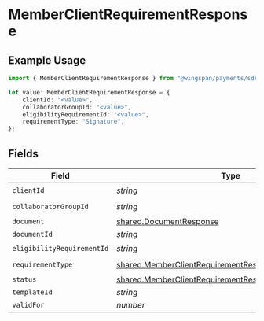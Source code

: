 # MemberClientRequirementResponse

## Example Usage

```typescript
import { MemberClientRequirementResponse } from "@wingspan/payments/sdk/models/shared";

let value: MemberClientRequirementResponse = {
    clientId: "<value>",
    collaboratorGroupId: "<value>",
    eligibilityRequirementId: "<value>",
    requirementType: "Signature",
};
```

## Fields

| Field                                                                                                                                 | Type                                                                                                                                  | Required                                                                                                                              | Description                                                                                                                           |
| ------------------------------------------------------------------------------------------------------------------------------------- | ------------------------------------------------------------------------------------------------------------------------------------- | ------------------------------------------------------------------------------------------------------------------------------------- | ------------------------------------------------------------------------------------------------------------------------------------- |
| `clientId`                                                                                                                            | *string*                                                                                                                              | :heavy_check_mark:                                                                                                                    | N/A                                                                                                                                   |
| `collaboratorGroupId`                                                                                                                 | *string*                                                                                                                              | :heavy_check_mark:                                                                                                                    | N/A                                                                                                                                   |
| `document`                                                                                                                            | [shared.DocumentResponse](../../../sdk/models/shared/documentresponse.md)                                                             | :heavy_minus_sign:                                                                                                                    | N/A                                                                                                                                   |
| `documentId`                                                                                                                          | *string*                                                                                                                              | :heavy_minus_sign:                                                                                                                    | N/A                                                                                                                                   |
| `eligibilityRequirementId`                                                                                                            | *string*                                                                                                                              | :heavy_check_mark:                                                                                                                    | N/A                                                                                                                                   |
| `requirementType`                                                                                                                     | [shared.MemberClientRequirementResponseRequirementType](../../../sdk/models/shared/memberclientrequirementresponserequirementtype.md) | :heavy_check_mark:                                                                                                                    | N/A                                                                                                                                   |
| `status`                                                                                                                              | [shared.MemberClientRequirementResponseStatus](../../../sdk/models/shared/memberclientrequirementresponsestatus.md)                   | :heavy_minus_sign:                                                                                                                    | N/A                                                                                                                                   |
| `templateId`                                                                                                                          | *string*                                                                                                                              | :heavy_minus_sign:                                                                                                                    | N/A                                                                                                                                   |
| `validFor`                                                                                                                            | *number*                                                                                                                              | :heavy_minus_sign:                                                                                                                    | N/A                                                                                                                                   |